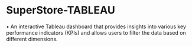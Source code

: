 # SuperStore-TABLEAU
•	An interactive Tableau dashboard that provides insights into various key performance indicators (KPIs) and allows users to filter the data based on different dimensions.
